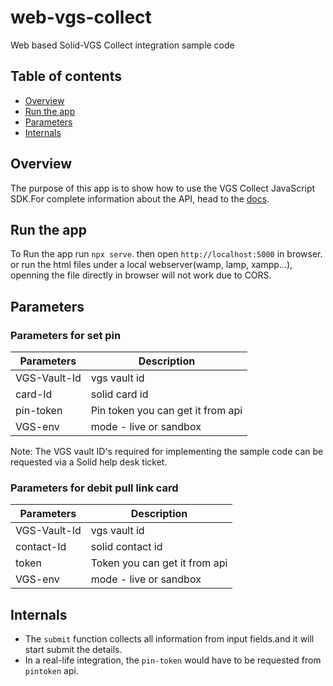 # web-vgs-collect
Web based Solid-VGS Collect integration sample code

## Table of contents

- [Overview](#overview)
- [Run the app](#run-the-app)
- [Parameters](#Parameters)
- [Internals](#internals)

## Overview
The purpose of this app is to show how to use the VGS Collect JavaScript SDK.For complete information about the API, head to the [docs](https://www.verygoodsecurity.com/docs/vgs-collect/overview).

## Run the app
To Run the app run `npx serve`. then open `http://localhost:5000` in browser. 
or run the html files under a local webserver(wamp, lamp, xampp...), openning the file directly in browser will not work due to CORS.


## Parameters
### Parameters for set pin
| Parameters    | Description   |
| ------------- | ------------- |
| VGS-Vault-Id  | vgs vault id |
| card-Id       | solid card id |
| pin-token     | Pin token you can get it from api |
| VGS-env       | mode - live or sandbox |

Note: The VGS vault ID's required for implementing the sample code can be requested via a Solid help desk ticket.

### Parameters for debit pull link card
| Parameters    | Description   |
| ------------- | ------------- |
| VGS-Vault-Id  | vgs vault id |
| contact-Id    | solid contact id |
| token         | Token you can get it from api |
| VGS-env       | mode - live or sandbox |

## Internals

- The `submit` function collects all information from input fields.and it will start submit the details.
- In a real-life integration, the `pin-token`  would have to be requested from `pintoken` api.
